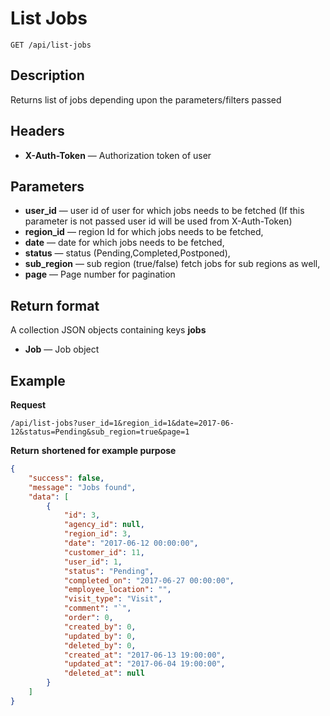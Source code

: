 # List Jobs

    GET /api/list-jobs

## Description
Returns list of jobs depending upon the parameters/filters passed

## Headers
- **X-Auth-Token** — Authorization token of user


## Parameters
- **user_id** — user id of user for which jobs needs to be fetched (If this parameter is not passed user id will be used from X-Auth-Token)
- **region_id** — region Id for which jobs needs to be fetched,
- **date** — date for which jobs needs to be fetched,
- **status** — status (Pending,Completed,Postponed),
- **sub_region** — sub region (true/false) fetch jobs for sub regions as well,
- **page** — Page number for pagination


## Return format
A collection JSON objects containing keys **jobs**

- **Job** — Job object


## Example
**Request**

    /api/list-jobs?user_id=1&region_id=1&date=2017-06-12&status=Pending&sub_region=true&page=1

**Return** __shortened for example purpose__
``` json
{
    "success": false,
    "message": "Jobs found",
    "data": [
        {
            "id": 3,
            "agency_id": null,
            "region_id": 3,
            "date": "2017-06-12 00:00:00",
            "customer_id": 11,
            "user_id": 1,
            "status": "Pending",
            "completed_on": "2017-06-27 00:00:00",
            "employee_location": "",
            "visit_type": "Visit",
            "comment": "`",
            "order": 0,
            "created_by": 0,
            "updated_by": 0,
            "deleted_by": 0,
            "created_at": "2017-06-13 19:00:00",
            "updated_at": "2017-06-04 19:00:00",
            "deleted_at": null
        }
    ]
}
```
